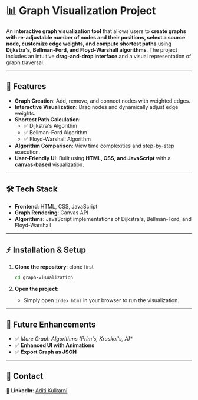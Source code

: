 # 📊 Graph Visualization Project

An **interactive graph visualization tool** that allows users to **create graphs with re-adjustable number of nodes and their positions, select a source node, customize edge weights, and compute shortest paths** using **Dijkstra's, Bellman-Ford, and Floyd-Warshall algorithms**. The project includes an intuitive **drag-and-drop interface** and a visual representation of graph traversal.

---

## 🚀 Features

- **Graph Creation**: Add, remove, and connect nodes with weighted edges.
- **Interactive Visualization**: Drag nodes and dynamically adjust edge weights.
- **Shortest Path Calculation**: 
  - ✅ Dijkstra's Algorithm
  - ✅ Bellman-Ford Algorithm
  - ✅ Floyd-Warshall Algorithm
- **Algorithm Comparison**: View time complexities and step-by-step execution.
- **User-Friendly UI**: Built using **HTML, CSS, and JavaScript** with a **canvas-based** visualization.

---

## 🛠 Tech Stack

- **Frontend**: HTML, CSS, JavaScript
- **Graph Rendering**: Canvas API
- **Algorithms**: JavaScript implementations of Dijkstra's, Bellman-Ford, and Floyd-Warshall

---

## ⚡ Installation & Setup

1. **Clone the repository**: clone first
   ```sh
   cd graph-visualization
   ```

2. **Open the project**:
   - Simply open `index.html` in your browser to run the visualization.
---

## 📜 Future Enhancements
- ✅ **More Graph Algorithms (Prim's, Kruskal's, A*)**
- ✅ **Enhanced UI with Animations**
- ✅ **Export Graph as JSON**

---

## 📧 Contact
🔗 **LinkedIn**: [Aditi Kulkarni](https://www.linkedin.com/in/aditi-kulkarni-45a9381b7/)
